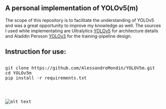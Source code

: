 ## A personal implementation of YOLOv5(m)

The scope of this repository is to facilitate the understanding of YOLOv5 and was a great opportunity to improve my knowledge as well. The sources I used while implementating are Ultralytics <a href="https://github.com/ultralytics/yolov5" target="_blank">YOLOv5</a> for architecture details and Aladdin Persson <a href="https://github.com/aladdinpersson/Machine-Learning-Collection/tree/master/ML/Pytorch/object_detection/YOLOv3" target="_blank">YOLOv3</a> for the training-pipeline design.<br> 





## Instruction for use:
<pre>
<pre>git clone https://github.com/AlessandroMondin/YOLOV5m.git
<span class="pl-c1">cd</span> YOLOv5m
pip install -r requirements.txt</pre>

![alt text](https://github.com/AlessandroMondin/computer_vision/blob/main/yolov5/doc_files/yolo_v5_architecture.png)
